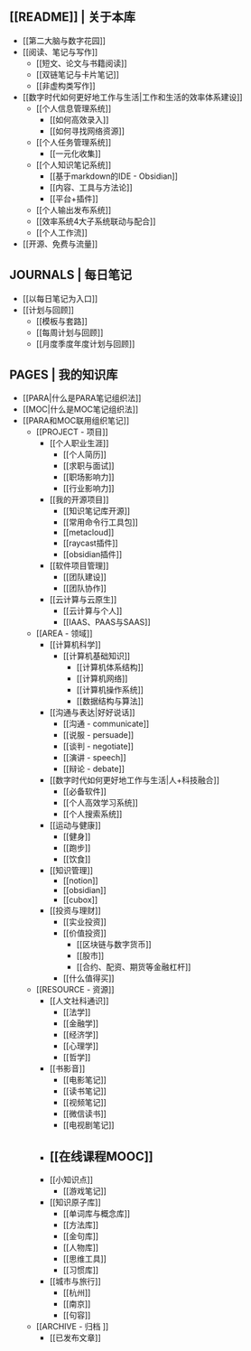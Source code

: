 ## [[README]] | 关于本库
- [[第二大脑与数字花园]]
- [[阅读、笔记与写作]]
	- [[短文、论文与书籍阅读]]
	- [[双链笔记与卡片笔记]]
	- [[非虚构类写作]]
- [[数字时代如何更好地工作与生活|工作和生活的效率体系建设]]
	- [[个人信息管理系统]]
		- [[如何高效录入]]
		- [[如何寻找网络资源]]
	- [[个人任务管理系统]]
		- [[一元化收集]]
	- [[个人知识笔记系统]]
		- [[基于markdown的IDE - Obsidian]]
		- [[内容、工具与方法论]]
		- [[平台+插件]]
	- [[个人输出发布系统]]
	- [[效率系统4大子系统联动与配合]]
	- [[个人工作流]]
- [[开源、免费与流量]]
## JOURNALS | 每日笔记
- [[以每日笔记为入口]]
- [[计划与回顾]]
	- [[模板与套路]]
	- [[每周计划与回顾]]
	- [[月度季度年度计划与回顾]]
## PAGES | 我的知识库
- [[PARA|什么是PARA笔记组织法]]
- [[MOC|什么是MOC笔记组织法]]
- [[PARA和MOC联用组织笔记]]
	- [[PROJECT - 项目]]
		- [[个人职业生涯]]
			- [[个人简历]]
			- [[求职与面试]]
			- [[职场影响力]]
			- [[行业影响力]]
		- [[我的开源项目]]
			- [[知识笔记库开源]]
			- [[常用命令行工具包]]
			- [[metacloud]]
			- [[raycast插件]]
			- [[obsidian插件]]
		- [[软件项目管理]]
			- [[团队建设]]
			- [[团队协作]]
		- [[云计算与云原生]]
			- [[云计算与个人]]
			- [[IAAS、PAAS与SAAS]]
	- [[AREA - 领域]]
		- [[计算机科学]]
			- [[计算机基础知识]]
				- [[计算机体系结构]]
				- [[计算机网络]]
				- [[计算机操作系统]]
				- [[数据结构与算法]]
		- [[沟通与表达|好好说话]]
			- [[沟通 - communicate]]
			- [[说服 - persuade]]
			- [[谈判 - negotiate]]
			- [[演讲 - speech]]
			- [[辩论 - debate]]
		- [[数字时代如何更好地工作与生活|人+科技融合]]
			- [[必备软件]]
			- [[个人高效学习系统]]
			- [[个人搜索系统]]
		- [[运动与健康]]
			- [[健身]]
			- [[跑步]]
			- [[饮食]]
		- [[知识管理]]
			- [[notion]]
			- [[obsidian]]
			- [[cubox]]
		- [[投资与理财]]
			- [[实业投资]]
			- [[价值投资]]
				- [[区块链与数字货币]]
				- [[股市]]
				- [[合约、配资、期货等金融杠杆]]
			- [[什么值得买]]
	- [[RESOURCE - 资源]]
		- [[人文社科通识]]
			- [[法学]]
			- [[金融学]]
			- [[经济学]]
			- [[心理学]]
			- [[哲学]]
		- [[书影音]]
			- [[电影笔记]]
			- [[读书笔记]]
			- [[视频笔记]]
			- [[微信读书]]
			- [[电视剧笔记]]
		- [[在线课程MOOC]]
			- 
		- [[小知识点]]
			- [[游戏笔记]]
		- [[知识原子库]]
			- [[单词库与概念库]]
			- [[方法库]]
			- [[金句库]]
			- [[人物库]]
			- [[思维工具]]
			- [[习惯库]]
		- [[城市与旅行]]
			- [[杭州]]
			- [[南京]]
			- [[句容]]
	- [[ARCHIVE - 归档 ]]
		- [[已发布文章]]
